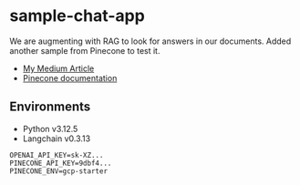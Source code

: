 # sample-chat-app

We are augmenting with RAG to look for answers in our documents. Added another sample from Pinecone to test it.

* [My Medium Article](https://medium.com/mk-views/rag-loading-skills-into-llm-9f9d375ca67c)
* [Pinecone documentation](https://docs.pinecone.io/guides/get-started/build-a-rag-chatbot)

## Environments

* Python v3.12.5
* Langchain v0.3.13

```env
OPENAI_API_KEY=sk-XZ...
PINECONE_API_KEY=9dbf4...
PINECONE_ENV=gcp-starter
```